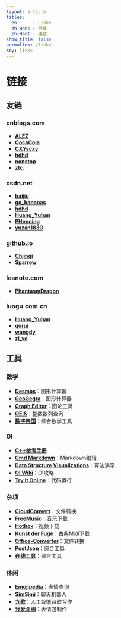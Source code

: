 ```yaml
---
layout: article
titles:
  en      : Links
  zh-Hans : 链接
  zh-Hant : 連結
show_title: false
permalink: /links
key: links
---
```


# 链接

## 友链

### cnblogs.com

- **[ALEZ](https://www.cnblogs.com/OIEREDSION/)**
- **[CocaCola](https://www.cnblogs.com/cocacolalala/)**
- **[CXYscxy](https://www.cnblogs.com/CXYscxy/)**
- **[hdhd](https://www.cnblogs.com/CQNKinclude/)**
- **[nonstop](https://www.cnblogs.com/qwqq/)**
- **[ztc.](https://www.cnblogs.com/ztc03/)**

### csdn.net

- **[baijiu](https://blog.csdn.net/baijiuhao)**
- **[go_bananas](https://blog.csdn.net/go_bananas)**
- **[hdhd](https://blog.csdn.net/includelhc)**
- **[Huang_Yuhan](https://blog.csdn.net/qq_35718682)**
- **[PHenning](https://blog.csdn.net/PHenning)**
- **[yuzan1830](https://blog.csdn.net/Balllightnings)**

### github.io

- **[Chjinqi](https://chjinqi.github.io/)**
- **[Sparrow](https://jackpoison.github.io/)**

### leanote.com

- **[PhantasmDragon](http://phantasmdragon.leanote.com/)**

### luogu.com.cn

- **[Huang_Yuhan](https://www.luogu.com.cn/blog/HuangYuhan-Yuzhe/)**
- **[qurui](https://www.luogu.com.cn/blog/qr-deaf/)**
- **[wangdy](https://tqltqltqlorzorzorz.blog.luogu.org/)**
- **[zi_ye](https://www.luogu.com.cn/blog/ziye/)**

## 工具

### 数学

- **[Desmos](https://www.desmos.com/)**：图形计算器
- **[GeoGegra](https://www.geogebra.org/)**：图形计算器
- **[Graph Editor](https://csacademy.com/app/graph_editor/)**：图论工具
- **[OEIS](http://oeis.org/)**：整数数列查询
- **[数字帝国](https://zh.numberempire.com/)**：综合数学工具

### OI

- **[C++参考手册](https://zh.cppreference.com/)**
- **[Cmd Markdown](https://www.zybuluo.com/mdeditor/)**：Markdown编辑
- **[Data Structure Visualizations](https://www.cs.usfca.edu/~galles/visualization/)**：算法演示
- **[OI Wiki](https://oi-wiki.org/)**：OI攻略
- **[Try It Online](https://tio.run/)**：代码运行

### 杂项

- **[CloudConvert](https://cloudconvert.com/)**：文件转换
- **[FreeMusic](http://y.webzcz.cn/)**：音乐下载
- **[Hotbox](https://www.hotbox.fun/)**：视频下载
- **[Kunst der Fuge](http://kunstderfuge.com/)**：古典Midi下载
- **[Office-Converter](https://cn.office-converter.com/)**：文件转换
- **[PostJson](http://coolaf.com/)**：综合工具
- **[在线工具](https://tool.oschina.net/)**：综合工具

### 休闲

- **[Emojipedia](https://emojipedia.org/)**：表情查询
- **[SimSimi](https://simsimi.com/)**：聊天机器人
- **[九歌](http://jiuge.thunlp.cn/)**：人工智能诗歌写作
- **[我爱斗图](https://www.52doutu.cn/)**：表情包制作
